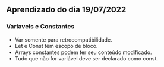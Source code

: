 ## Aprendizado do dia 19/07/2022

### Variaveis e Constantes

- Var somente para retrocompatibilidade.
- Let e Const têm escopo de bloco.
- Arrays constantes podem ter seu conteúdo modificado.
- Tudo que não for variável deve ser declarado como const.
